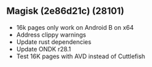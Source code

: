 ## Magisk (2e86d21c) (28101)
- 16k pages only work on Android B on x64
- Address clippy warnings
- Update rust dependencies
- Update ONDK r28.1
- Test 16K pages with AVD instead of Cuttlefish
